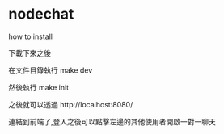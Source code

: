 # nodechat

how to install

下載下來之後

在文件目錄執行 make dev

然後執行 make init

之後就可以透過 http://localhost:8080/

連結到前端了,登入之後可以點擊左邊的其他使用者開啟一對一聊天
